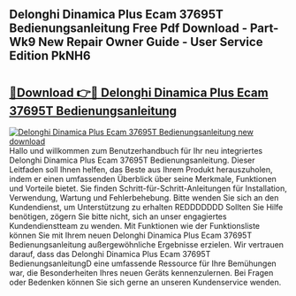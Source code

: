 ## Delonghi Dinamica Plus Ecam 37695T Bedienungsanleitung Free Pdf Download - Part-Wk9 New Repair Owner Guide - User Service Edition PkNH6

# <h2><a href="http://df35ruh.blite.top/?on=Delonghi+Dinamica+Plus+Ecam+37695T+Bedienungsanleitung">🔗Download 👉🔴 Delonghi Dinamica Plus Ecam 37695T Bedienungsanleitung</a></h2>

[![Delonghi Dinamica Plus Ecam 37695T Bedienungsanleitung new download](https://i.imgur.com/lujVjoI.png)](http://df35ruh.blite.top/?on=Delonghi+Dinamica+Plus+Ecam+37695T+Bedienungsanleitung)
Hallo und willkommen zum Benutzerhandbuch für Ihr neu integriertes Delonghi Dinamica Plus Ecam 37695T Bedienungsanleitung. Dieser Leitfaden soll Ihnen helfen, das Beste aus Ihrem Produkt herauszuholen, indem er einen umfassenden Überblick über seine Merkmale, Funktionen und Vorteile bietet. Sie finden Schritt-für-Schritt-Anleitungen für Installation, Verwendung, Wartung und Fehlerbehebung. Bitte wenden Sie sich an den Kundendienst, um Unterstützung zu erhalten REDDDDDDD Sollten Sie Hilfe benötigen, zögern Sie bitte nicht, sich an unser engagiertes Kundendienstteam zu wenden. Mit Funktionen wie der Funktionsliste können Sie mit Ihrem neuen Delonghi Dinamica Plus Ecam 37695T Bedienungsanleitung außergewöhnliche Ergebnisse erzielen. Wir vertrauen darauf, dass das Delonghi Dinamica Plus Ecam 37695T BedienungsanleitungD eine umfassende Ressource für Ihre Bemühungen war, die Besonderheiten Ihres neuen Geräts kennenzulernen. Bei Fragen oder Bedenken können Sie sich gerne an unseren Kundenservice wenden.
